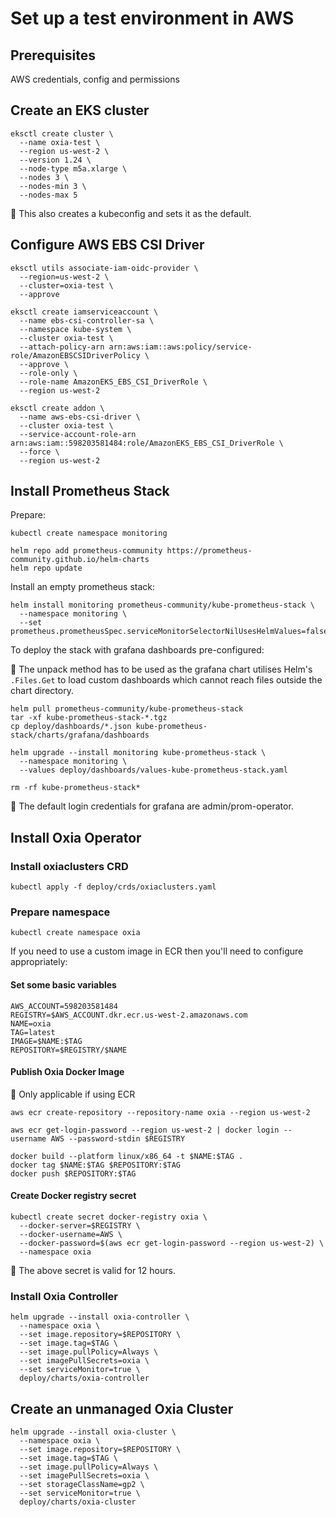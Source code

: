 
# Set up a test environment in AWS

## Prerequisites

AWS credentials, config and permissions

## Create an EKS cluster

```shell
eksctl create cluster \
  --name oxia-test \
  --region us-west-2 \
  --version 1.24 \
  --node-type m5a.xlarge \
  --nodes 3 \
  --nodes-min 3 \
  --nodes-max 5
```

:notebook: This also creates a kubeconfig and sets it as the default.

## Configure AWS EBS CSI Driver

```shell
eksctl utils associate-iam-oidc-provider \
  --region=us-west-2 \
  --cluster=oxia-test \
  --approve

eksctl create iamserviceaccount \
  --name ebs-csi-controller-sa \
  --namespace kube-system \
  --cluster oxia-test \
  --attach-policy-arn arn:aws:iam::aws:policy/service-role/AmazonEBSCSIDriverPolicy \
  --approve \
  --role-only \
  --role-name AmazonEKS_EBS_CSI_DriverRole \
  --region us-west-2

eksctl create addon \
  --name aws-ebs-csi-driver \
  --cluster oxia-test \
  --service-account-role-arn arn:aws:iam::598203581484:role/AmazonEKS_EBS_CSI_DriverRole \
  --force \
  --region us-west-2
```

## Install Prometheus Stack

Prepare:

```shell
kubectl create namespace monitoring

helm repo add prometheus-community https://prometheus-community.github.io/helm-charts
helm repo update
```

Install an empty prometheus stack:

```shell
helm install monitoring prometheus-community/kube-prometheus-stack \
  --namespace monitoring \
  --set prometheus.prometheusSpec.serviceMonitorSelectorNilUsesHelmValues=false
```

To deploy the stack with grafana dashboards pre-configured:

:notebook: The unpack method has to be used as the grafana chart utilises Helm's `.Files.Get` to load custom dashboards
which cannot reach files outside the chart directory.

```shell
helm pull prometheus-community/kube-prometheus-stack
tar -xf kube-prometheus-stack-*.tgz
cp deploy/dashboards/*.json kube-prometheus-stack/charts/grafana/dashboards

helm upgrade --install monitoring kube-prometheus-stack \
  --namespace monitoring \
  --values deploy/dashboards/values-kube-prometheus-stack.yaml

rm -rf kube-prometheus-stack*
```

:notebook: The default login credentials for grafana are admin/prom-operator.

## Install Oxia Operator

### Install oxiaclusters CRD

```shell
kubectl apply -f deploy/crds/oxiaclusters.yaml
```

### Prepare namespace

```shell
kubectl create namespace oxia
```

If you need to use a custom image in ECR then you'll need to configure appropriately:

#### Set some basic variables

```shell
AWS_ACCOUNT=598203581484
REGISTRY=$AWS_ACCOUNT.dkr.ecr.us-west-2.amazonaws.com
NAME=oxia
TAG=latest
IMAGE=$NAME:$TAG
REPOSITORY=$REGISTRY/$NAME
```

#### Publish Oxia Docker Image

:notebook: Only applicable if using ECR

```shell
aws ecr create-repository --repository-name oxia --region us-west-2

aws ecr get-login-password --region us-west-2 | docker login --username AWS --password-stdin $REGISTRY

docker build --platform linux/x86_64 -t $NAME:$TAG .
docker tag $NAME:$TAG $REPOSITORY:$TAG
docker push $REPOSITORY:$TAG
```

#### Create Docker registry secret

```shell
kubectl create secret docker-registry oxia \
  --docker-server=$REGISTRY \
  --docker-username=AWS \
  --docker-password=$(aws ecr get-login-password --region us-west-2) \
  --namespace oxia
```

:notebook: The above secret is valid for 12 hours.

### Install Oxia Controller

```shell
helm upgrade --install oxia-controller \
  --namespace oxia \
  --set image.repository=$REPOSITORY \
  --set image.tag=$TAG \
  --set image.pullPolicy=Always \
  --set imagePullSecrets=oxia \
  --set serviceMonitor=true \
  deploy/charts/oxia-controller
```

## Create an unmanaged Oxia Cluster

```shell
helm upgrade --install oxia-cluster \
  --namespace oxia \
  --set image.repository=$REPOSITORY \
  --set image.tag=$TAG \
  --set image.pullPolicy=Always \
  --set imagePullSecrets=oxia \
  --set storageClassName=gp2 \
  --set serviceMonitor=true \
  deploy/charts/oxia-cluster
```
